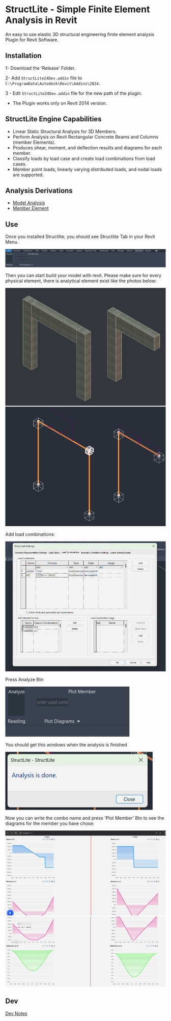 # StructLite - Simple Finite Element Analysis in Revit
An easy to use elastic 3D structural engineering finite element analysis Plugin for Revit Software.
## Installation
1- Download the 'Release' Folder.

2- Add `StructLite24Dev.addin` file to `C:\ProgramData\Autodesk\Revit\Addins\2024`.

3 - Edit `StructLite24Dev.addin` file for the new path of the plugin.

* The Plugin works only on Revit 2014 version.

## StructLite Engine Capabilities
* Linear Static Structural Analysis for 3D Members.
* Perform Analysis on Revit Rectangular Concrete Beams and Columns (member Elements).
* Produces shear, moment, and deflection results and diagrams for each member.
* Classify loads by load case and create load combinations from load cases.
* Member point loads, linearly varying distributed loads, and nodal loads are supported.

## Analysis Derivations
* [Model Analysis](docs/ModelAnalysis.md)
* [Member Element](docs/MemberElement.md)

## Use
Once you installed Structlite, you should see Structlite Tab in your Revit Menu.

![alt text](docs/images/tab.png)

Then you can start build your model with revit.
Please make sure for every physical element, there is analytical element exist like the photos below:

![alt text](docs/images/phyElems.png)
![alt text](docs/images/AnaElems.png)

Add load combinations:

![alt text](docs/images/LoadCombos.png)

Press Analyze Btn

![alt text](docs/images/AnaBtn.png)

You should get this windows when the analysis is finished

![alt text](docs/images/AnaDone.png)

Now you can write the combo name and press 'Plot Member' Btn to see the diagrams for the member you have chose:

![alt text](docs/images/diagrams1.png)
![alt text](docs/images/diagrams2.png)
## Dev
[Dev Notes](docs/Dev.md)